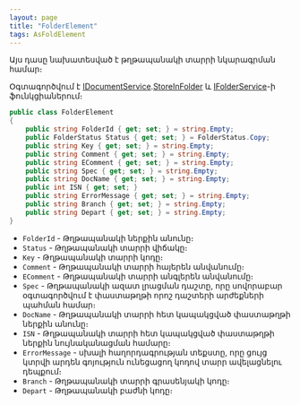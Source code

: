 ```yaml
---
layout: page
title: "FolderElement" 
tags: AsFoldElement
---
```


Այս դասը նախատեսված է թղթապանակի տարրի նկարագրման համար։

Օգտագործվում է [IDocumentService](../services/IDocumentService.md).[StoreInFolder](../services/IDocumentService/StoreInFolder.md) և [IFolderService](../services/IFolderService.md)-ի ֆունկցիաներում։

```c#
public class FolderElement
{
    public string FolderId { get; set; } = string.Empty;
    public FolderStatus Status { get; set; } = FolderStatus.Copy;
    public string Key { get; set; } = string.Empty;
    public string Comment { get; set; } = string.Empty;
    public string EComment { get; set; } = string.Empty;
    public string Spec { get; set; } = string.Empty;
    public string DocName { get; set; } = string.Empty;
    public int ISN { get; set; }
    public string ErrorMessage { get; set; } = string.Empty;
    public string Branch { get; set; } = string.Empty;
    public string Depart { get; set; } = string.Empty;
}
```

* `FolderId` - Թղթապանակի ներքին անունը։
* `Status` - Թղթապանակի տարրի վիճակը։
* `Key` - Թղթապանակի տարրի կոդը։
* `Comment` - Թղթապանակի տարրի հայերեն անվանումը։
* `EComment` - Թղթապանակի տարրի անգլերեն անվանումը։
* `Spec` - Թղթապանակի ազատ լրացման դաշտը, որը սովորաբար օգտագործվում է փաստաթղթի որոշ դաշտերի արժեքների պահման համար։
* `DocName` - Թղթապանակի տարրի հետ կապակցված փաստաթղթի ներքին անունը։
* `ISN` - Թղթապանակի տարրի հետ կապակցված փաստաթղթի ներքին նույնականացման համարը։
* `ErrorMessage` - սխալի հաղորդագրության տեքստը, որը ցույց կտրվի արդեն գոյություն ունեցացող կոդով տարր ավելացնելու դեպքում։
* `Branch` - Թղթապանակի տարրի գրասենյակի կոդը։
* `Depart` - Թղթապանակի բաժնի կոդը։

